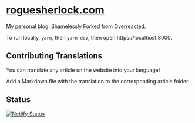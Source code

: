 # [roguesherlock.com](https://roguesherlock.com/)

My personal blog. Shamelessly Forked from [Overreacted](https://github.com/gaearon/overreacted.io).

To run locally, `yarn`, then `yarn dev`, then open https://localhost:8000.

## Contributing Translations

You can translate any article on the website into your language!

Add a Markdown file with the translation to the corresponding article folder.


## Status

[![Netlify Status](https://api.netlify.com/api/v1/badges/02248755-e242-48cb-bccf-f6b6b91adf62/deploy-status)](https://app.netlify.com/sites/roguesherlock/deploys)
